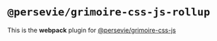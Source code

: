 # `@persevie/grimoire-css-js-rollup`

This is the **webpack** plugin for [@persevie/grimoire-css-js](https://github.com/persevie/grimoire-css-js)
